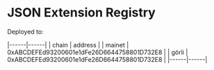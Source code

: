 # JSON Extension Registry

Deployed to:

|------|------|
| chain | address |
| mainet | 0xABCDEFEd93200601e1dFe26D6644758801D732E8 |
| görli | 0xABCDEFEd93200601e1dFe26D6644758801D732E8 |
|------|------|
